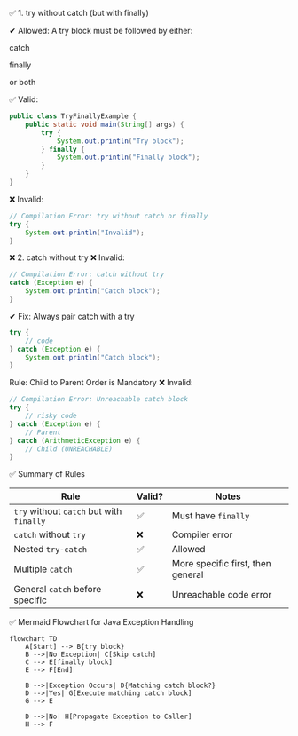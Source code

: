 ✅ 1. try without catch (but with finally)

✔ Allowed: A try block must be followed by either:

catch

finally

or both

✅ Valid:
```java
public class TryFinallyExample {
    public static void main(String[] args) {
        try {
            System.out.println("Try block");
        } finally {
            System.out.println("Finally block");
        }
    }
}
```
❌ Invalid:
```java
// Compilation Error: try without catch or finally
try {
    System.out.println("Invalid");
}
```

❌ 2. catch without try
❌ Invalid:
```java
// Compilation Error: catch without try
catch (Exception e) {
    System.out.println("Catch block");
}
```

✔ Fix: Always pair catch with a try
```java
try {
    // code
} catch (Exception e) {
    System.out.println("Catch block");
}
```
Rule: Child to Parent Order is Mandatory
❌ Invalid:
```java
// Compilation Error: Unreachable catch block
try {
    // risky code
} catch (Exception e) {
    // Parent
} catch (ArithmeticException e) {
    // Child (UNREACHABLE)
}
```


✅ Summary of Rules

| Rule                                     | Valid? | Notes                             |
| ---------------------------------------- | ------ | --------------------------------- |
| `try` without `catch` but with `finally` | ✅      | Must have `finally`               |
| `catch` without `try`                    | ❌      | Compiler error                    |
| Nested `try-catch`                       | ✅      | Allowed                           |
| Multiple `catch`                         | ✅      | More specific first, then general |
| General `catch` before specific          | ❌      | Unreachable code error            |




✅ Mermaid Flowchart for Java Exception Handling
```mermaid
flowchart TD
    A[Start] --> B{try block}
    B -->|No Exception| C[Skip catch]
    C --> E[finally block]
    E --> F[End]

    B -->|Exception Occurs| D{Matching catch block?}
    D -->|Yes| G[Execute matching catch block]
    G --> E

    D -->|No| H[Propagate Exception to Caller]
    H --> F
```





